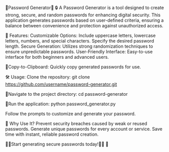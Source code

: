 🚀Password Generator🚀 🔒
    A Password Generator is a tool designed to create strong, secure, and random passwords for enhancing digital security. This application generates passwords based on user-defined criteria, ensuring a 
    balance between convenience and protection against unauthorized access.

🚀 Features:
      Customizable Options:
         Include uppercase letters, lowercase letters, numbers, and special characters.
         Specify the desired password length.
         Secure Generation: 
         Utilizes strong randomization techniques to ensure unpredictable passwords.
         User-Friendly Interface:
         Easy-to-use interface for both beginners and advanced users.

🚀Copy-to-Clipboard:
        Quickly copy generated passwords for use.

🛠️ Usage:
       Clone the repository:
                 git clone https://github.com/username/password-generator.git

🚀Navigate to the project directory:
       cd password-generator

🚀Run the application:
       python password_generator.py

Follow the prompts to customize and generate your password.

🌟 Why Use It?
      Prevent security breaches caused by weak or reused passwords.
      Generate unique passwords for every account or service.
      Save time with instant, reliable password creation.

🚀🚀Start generating secure passwords today!🚀🚀 💪





